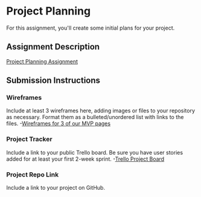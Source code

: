 # Project Planning
For this assignment, you'll create some initial plans for your project.

## Assignment Description
[Project Planning Assignment](https://education.launchcode.org/liftoff/modules/assignments/project-planning)

## Submission Instructions

### Wireframes

Include at least 3 wireframes here, adding images or files to your repository as necessary. Format them as a bulleted/unordered list with links to the files.
-[Wireframes for 3 of our MVP pages](https://github.com/bcp2415/liftoff-assignments/blob/master/P3-Project_Planning/wireframes-bprince.pdf)

### Project Tracker

Include a link to your public Trello board. Be sure you have user stories added for at least your first 2-week sprint.
-[Trello Project Board](https://trello.com/b/R5H9FPRL/productivity-pets-app)

### Project Repo Link

Include a link to your project on GitHub.
